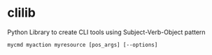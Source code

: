 # clilib
Python Library to create CLI tools using Subject-Verb-Object pattern
```
mycmd myaction myresource [pos_args] [--options]
```
